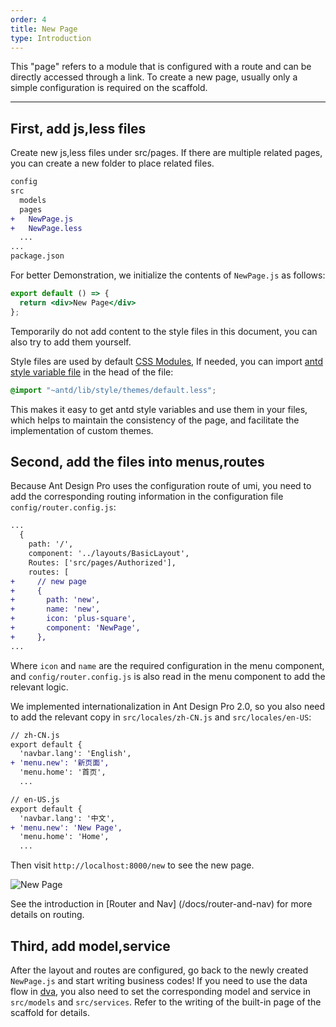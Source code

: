 ```yaml
---
order: 4
title: New Page
type: Introduction
---
```


This "page" refers to a module that is configured with a route and can be directly accessed through a link. To create a new page, usually only a simple configuration is required on the scaffold.

---

## First, add js,less files

Create new js,less files under src/pages. If there are multiple related pages, you can create a new folder to place related files.

```diff
config
src
  models
  pages
+   NewPage.js
+   NewPage.less
  ...
...
package.json
```

For better Demonstration, we initialize the contents of `NewPage.js` as follows:

```jsx
export default () => {
  return <div>New Page</div>
};
```

Temporarily do not add content to the style files in this document, you can also try to add them yourself.

Style files are used by default [CSS Modules](http://www.ruanyifeng.com/blog/2016/06/css_modules.html), If needed, you can import [antd style variable file](https://github.com/ant-design/ant-design/blob/master/components/style/themes/default.less) in the head of the file:

```css
@import "~antd/lib/style/themes/default.less";
```

This makes it easy to get antd style variables and use them in your files, which helps to maintain the consistency of the page, and facilitate the implementation of custom themes.

## Second, add the files into menus,routes

Because Ant Design Pro uses the configuration route of umi, you need to add the corresponding routing information in the configuration file `config/router.config.js`:

```diff
...
  {
    path: '/',
    component: '../layouts/BasicLayout',
    Routes: ['src/pages/Authorized'],
    routes: [
+     // new page
+     {
+       path: 'new',
+       name: 'new',
+       icon: 'plus-square',
+       component: 'NewPage',
+     },
...
```

Where `icon` and `name` are the required configuration in the menu component, and `config/router.config.js` is also read in the menu component to add the relevant logic.

We implemented internationalization in Ant Design Pro 2.0, so you also need to add the relevant copy in `src/locales/zh-CN.js` and `src/locales/en-US`:

```diff
// zh-CN.js
export default {
  'navbar.lang': 'English',
+ 'menu.new': '新页面',
  'menu.home': '首页',
  ...
```

```diff
// en-US.js
export default {
  'navbar.lang': '中文',
+ 'menu.new': 'New Page',
  'menu.home': 'Home',
  ...
```

Then visit `http://localhost:8000/new` to see the new page.

<img alt="New Page" src="https://gw.alipayobjects.com/zos/rmsportal/PNyWCgzHEynHvMSXxSQe.png" />

See the introduction in [Router and Nav] (/docs/router-and-nav) for more details on routing.

## Third, add model,service

After the layout and routes are configured, go back to the newly created `NewPage.js` and start writing business codes! If you need to use the data flow in [dva](https://github.com/dvajs/dva/), you also need to set the corresponding model and service in `src/models` and `src/services`. Refer to the writing of the built-in page of the scaffold for details.